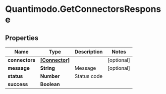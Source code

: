 # Quantimodo.GetConnectorsResponse

## Properties
Name | Type | Description | Notes
------------ | ------------- | ------------- | -------------
**connectors** | [**[Connector]**](Connector.md) |  | [optional] 
**message** | **String** | Message | [optional] 
**status** | **Number** | Status code | 
**success** | **Boolean** |  | 


